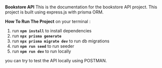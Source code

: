**Bookstore API**
This is the documentation for the bookstore API project. This project is built using express.js with prisma ORM.

**How To Run The Project**
on your terminal :
1. run **```npm install```** to install dependencies
2. run **```npx prisma generate```**
3. run **```npx prisma migrate dev```** to run db migrations
4. run **```npm run seed```**  to run seeder
5. run **```npm run dev```** to run locally

you can try to test the API locally using POSTMAN.